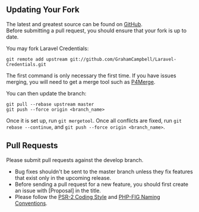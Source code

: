 ## Updating Your Fork

The latest and greatest source can be found on [GitHub](https://github.com/GrahamCampbell/Laravel-Credentials).  
Before submitting a pull request, you should ensure that your fork is up to date.  

You may fork Laravel Credentials:  

    git remote add upstream git://github.com/GrahamCampbell/Laravel-Credentials.git

The first command is only necessary the first time. If you have issues merging, you will need to get a merge tool such as [P4Merge](http://perforce.com/product/components/perforce_visual_merge_and_diff_tools).  

You can then update the branch:  

    git pull --rebase upstream master
    git push --force origin <branch_name>

Once it is set up, run `git mergetool`. Once all conflicts are fixed, run `git rebase --continue`, and `git push --force origin <branch_name>`.  


## Pull Requests

Please submit pull requests against the develop branch.  

* Bug fixes shouldn't be sent to the master branch unless they fix features that exist only in the upcoming release.  
* Before sending a pull request for a new feature, you should first create an issue with [Proposal] in the title.  
* Please follow the [PSR-2 Coding Style](https://github.com/php-fig/fig-standards/blob/master/accepted/PSR-2-coding-style-guide.md) and [PHP-FIG Naming Conventions](https://github.com/php-fig/fig-standards/blob/master/bylaws/002-psr-naming-conventions.md).  
